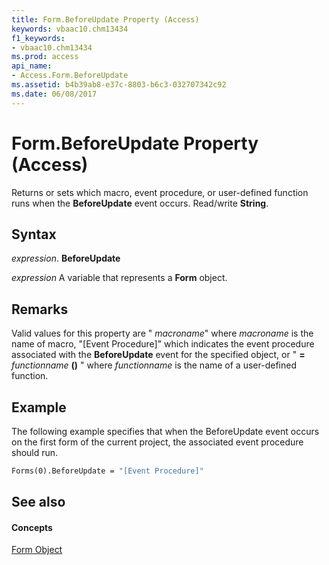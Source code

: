 ```yaml
---
title: Form.BeforeUpdate Property (Access)
keywords: vbaac10.chm13434
f1_keywords:
- vbaac10.chm13434
ms.prod: access
api_name:
- Access.Form.BeforeUpdate
ms.assetid: b4b39ab8-e37c-8803-b6c3-032707342c92
ms.date: 06/08/2017
---
```



# Form.BeforeUpdate Property (Access)

Returns or sets which macro, event procedure, or user-defined function runs when the **BeforeUpdate** event occurs. Read/write **String**.


## Syntax

 _expression_. **BeforeUpdate**

 _expression_ A variable that represents a **Form** object.


## Remarks

Valid values for this property are " _macroname_" where  _macroname_ is the name of macro, "[Event Procedure]" which indicates the event procedure associated with the **BeforeUpdate** event for the specified object, or " **=** _functionname_ **()** " where _functionname_ is the name of a user-defined function.


## Example

The following example specifies that when the BeforeUpdate event occurs on the first form of the current project, the associated event procedure should run.


```vb
Forms(0).BeforeUpdate = "[Event Procedure]" 

```


## See also


#### Concepts


[Form Object](form-object-access.md)

